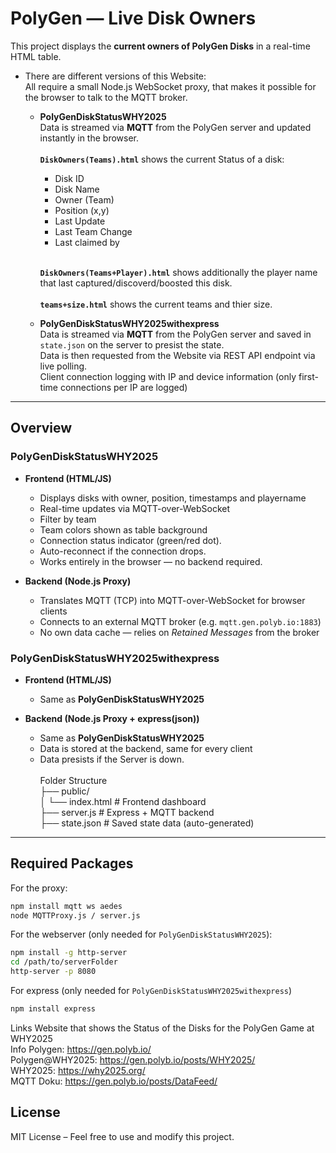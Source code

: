 # PolyGen — Live Disk Owners

This project displays the **current owners of PolyGen Disks** in a real-time HTML table.

- There are different versions of this Website:
<br>All require a small Node.js WebSocket proxy, that makes it possible for the browser to talk to the MQTT broker.

  - **PolyGenDiskStatusWHY2025**
    <br>Data is streamed via **MQTT** from the PolyGen server and updated instantly in the browser. <br>
 <br> **`DiskOwners(Teams).html`** shows the current Status of a disk:
      - Disk ID
      - Disk Name
      - Owner (Team)
      - Position (x,y)
      - Last Update
      - Last Team Change
      - Last claimed by
   
    <br>**`DiskOwners(Teams+Player).html`** shows additionally the player name that last captured/discoverd/boosted this disk. <br>
   <br>**`teams+size.html`** shows the current teams and thier size.

  - **PolyGenDiskStatusWHY2025withexpress**
    <br>Data is streamed via **MQTT** from the PolyGen server and saved in `state.json` on the server to presist the state.
    <br>Data is then requested from the Website via REST API endpoint via live polling.
    <br>Client connection logging with IP and device information (only first-time connections per IP are logged)
    


---

## Overview
### PolyGenDiskStatusWHY2025
- **Frontend (HTML/JS)**  
  - Displays disks with owner, position, timestamps and playername
  - Real-time updates via MQTT-over-WebSocket  
  - Filter by team  
  - Team colors shown as table background
  - Connection status indicator (green/red dot).
  - Auto-reconnect if the connection drops.
  - Works entirely in the browser — no backend required.

- **Backend (Node.js Proxy)**  
  - Translates MQTT (TCP) into MQTT-over-WebSocket for browser clients  
  - Connects to an external MQTT broker (e.g. `mqtt.gen.polyb.io:1883`)  
  - No own data cache — relies on *Retained Messages* from the broker

 ### PolyGenDiskStatusWHY2025withexpress
- **Frontend (HTML/JS)**
  - Same as **PolyGenDiskStatusWHY2025**

- **Backend (Node.js Proxy + express(json))**  
  - Same as **PolyGenDiskStatusWHY2025**
  - Data is stored at the backend, same for every client
  - Data presists if the Server is down.
<br><br> Folder Structure
<br>├── public/
<br>│ └── index.html # Frontend dashboard
<br>├── server.js # Express + MQTT backend
<br>├── state.json # Saved state data (auto-generated)
 
---

## Required Packages
For the proxy:
```bash
npm install mqtt ws aedes
node MQTTProxy.js / server.js
````

For the webserver (only needed for `PolyGenDiskStatusWHY2025`):
```bash
npm install -g http-server
cd /path/to/serverFolder
http-server -p 8080
```

For express (only needed for `PolyGenDiskStatusWHY2025withexpress`)
```bash
npm install express
````



Links
Website that shows the Status of the Disks for the PolyGen Game at WHY2025
<br>Info Polygen: https://gen.polyb.io/
<br>Polygen@WHY2025: https://gen.polyb.io/posts/WHY2025/
<br>WHY2025: https://why2025.org/
<br>MQTT Doku: https://gen.polyb.io/posts/DataFeed/

## License
MIT License – Feel free to use and modify this project.